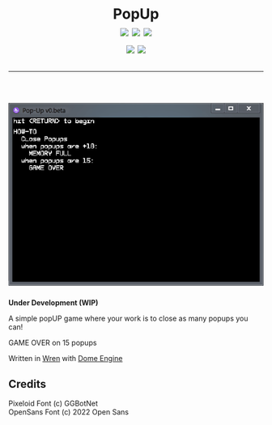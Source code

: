 <h1 align="center">
  PopUp<br>
  <img src="https://img.shields.io/badge/Code_Size-4.1 KB-blue.svg?style=for-the-badge">
  <img src="https://img.shields.io/badge/License-MIT-yellow?style=for-the-badge">
  <img src="https://img.shields.io/github/commit-activity/w/whmsft/popup?style=for-the-badge">
  <br>
  <a href="https://wren.io"> <img src="https://img.shields.io/badge/Written%20in-wren-grey.svg?style=for-the-badge"></a>
  <a href="https://domeengine.com"> <img src="https://img.shields.io/badge/Made%20with-dome-8d3cff.svg?style=for-the-badge"> </a>
  
  <br>
  <hr>
  <br>
  <img src="./play.gif">
</h1>

**Under Development (WIP)**

A simple popUP game where your work is to close as many popups you can!

GAME OVER on 15 popups

Written in [Wren](https://wren.io) with [Dome Engine](https://domeengine.com)

## Credits

Pixeloid Font (c) GGBotNet
<br>
OpenSans Font (c) 2022 Open Sans
